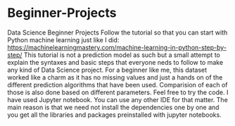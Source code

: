 # Beginner-Projects
Data Science Beginner Projects
Follow the tutorial so that you can start with Python machine learning just like I did: https://machinelearningmastery.com/machine-learning-in-python-step-by-step/
This tutorial is not a prediction model as such but a small attempt to explain the syntaxes and basic steps that everyone neds to follow to make any kind of Data Science project. For a beginner like me, this dataset worked like a charm as it has no missing values and just a hands on of the different prediction algorithms that have been used. Comparision of each of those is also done based on different parameters. 
Feel free to try the code.
I have used Jupyter notebook. You can use any other IDE for that matter. The main reason is that we need not install the dependencies one by one and you get all the libraries and packages preinstalled with jupyter notebooks.
